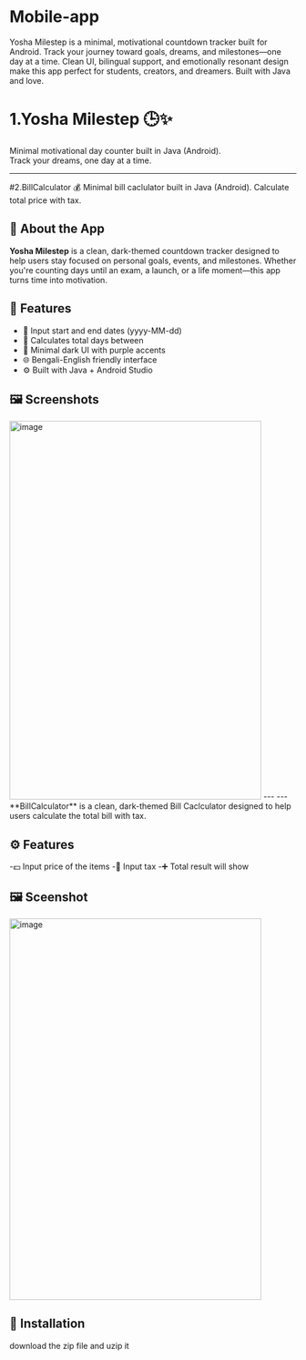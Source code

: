 # Mobile-app
Yosha Milestep is a minimal, motivational countdown tracker built for Android. Track your journey toward goals, dreams, and milestones—one day at a time. Clean UI, bilingual support, and emotionally resonant design make this app perfect for students, creators, and dreamers. Built with Java and love.
# 1.Yosha Milestep 🕒✨  
Minimal motivational day counter built in Java (Android).  
Track your dreams, one day at a time.

---
#2.BillCalculator 💰
Minimal bill caclulator built in Java (Android).
Calculate total price with tax.

## 📱 About the App

**Yosha Milestep** is a clean, dark-themed countdown tracker designed to help users stay focused on personal goals, events, and milestones. Whether you're counting days until an exam, a launch, or a life moment—this app turns time into motivation.

## 🔧 Features

- 📅 Input start and end dates (yyyy-MM-dd)
- 🔢 Calculates total days between
- 🎨 Minimal dark UI with purple accents
- 🌐 Bengali-English friendly interface
- ⚙️ Built with Java + Android Studio

## 🖼️ Screenshots
<img width="442" height="665" alt="image" src="https://github.com/user-attachments/assets/436d5d02-37bf-41c1-9f52-40722c42f403" />
---
---
**BillCalculator** is a clean, dark-themed Bill Caclculator designed to help users calculate the total bill with tax.

 ## ⚙️ Features
 -💵 Input price of the items
 -🚖 Input tax
 -➕ Total result will show  

## 🖼️ Sceenshot
<img width="442" height="670" alt="image" src="https://github.com/user-attachments/assets/6172a188-320b-4919-a491-c75b8a2a413c" />


## 🚀 Installation
download the zip file and uzip it
